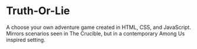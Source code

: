 # Truth-Or-Lie
A choose your own adventure game created in HTML, CSS, and JavaScript. Mirrors scenarios seen in The Crucible, but in a contemporary Among Us inspired setting.
